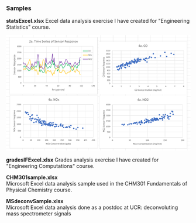 ### Samples 


**statsExcel.xlsx**
Excel data analysis exercise I have created for "Engineering Statistics" course.

![stats](images/stats.png)

**gradesIFExcel.xlsx**
Grades analysis exercise I have created for "Engineering Computations" course.

**CHM301sample.xlsx**  
Microsoft Excel data analysis sample used in the CHM301 Fundamentals of Physical Chemistry course.  

**MSdeconvSample.xlsx**  
Microsoft Excel data analysis done as a postdoc at UCR: deconvoluting mass spectrometer signals


